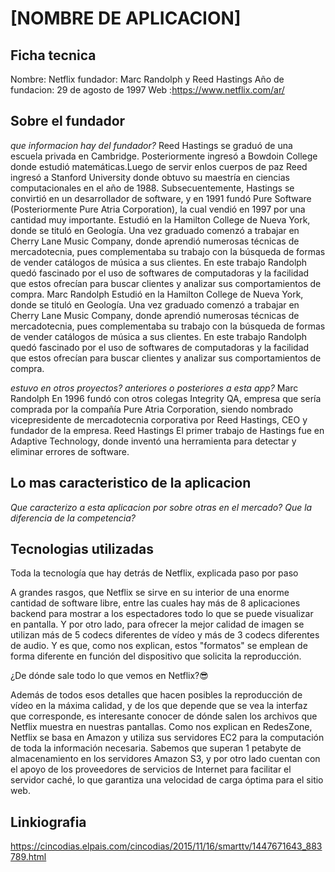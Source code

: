 # [NOMBRE DE APLICACION]
## Ficha tecnica

Nombre: Netflix
fundador: Marc Randolph y Reed Hastings
Año de fundacion: 29 de agosto de 1997 
 Web :https://www.netflix.com/ar/

## Sobre el fundador

*que informacion hay del fundador?*
Reed Hastings se graduó de una escuela privada en Cambridge. Posteriormente ingresó a Bowdoin College donde estudió matemáticas.Luego de servir enlos cuerpos de paz  Reed ingresó a Stanford University donde obtuvo su maestría en ciencias computacionales en el año de 1988. Subsecuentemente, Hastings se convirtió en un desarrollador de software, y en 1991 fundó Pure Software (Posteriormente Pure Atria Corporation), la cual vendió en 1997 por una cantidad muy importante.
Estudió en la Hamilton College de Nueva York, donde se tituló en Geología. Una vez graduado comenzó a trabajar en Cherry Lane Music Company, donde aprendió numerosas técnicas de mercadotecnia, pues complementaba su trabajo con la búsqueda de formas de vender catálogos de música a sus clientes. En este trabajo Randolph quedó fascinado por el uso de softwares de computadoras y la facilidad que estos ofrecían para buscar clientes y analizar sus comportamientos de compra.
Marc Randolph Estudió en la Hamilton College de Nueva York, donde se tituló en Geología. Una vez graduado comenzó a trabajar en Cherry Lane Music Company, donde aprendió numerosas técnicas de mercadotecnia, pues complementaba su trabajo con la búsqueda de formas de vender catálogos de música a sus clientes. En este trabajo Randolph quedó fascinado por el uso de softwares de computadoras y la facilidad que estos ofrecían para buscar clientes y analizar sus comportamientos de compra.

*estuvo en otros proyectos? anteriores o posteriores a esta app?*
Marc Randolph En 1996 fundó con otros colegas Integrity QA, empresa que sería comprada por la compañía Pure Atria Corporation, siendo nombrado vicepresidente de mercadotecnia corporativa por Reed Hastings, CEO y fundador de la empresa.
Reed Hastings El primer trabajo de Hastings fue en Adaptive Technology, donde inventó una herramienta para detectar y eliminar errores de software. 
## Lo mas caracteristico de la aplicacion

*Que caracterizo a esta aplicacion por sobre otras en el mercado?*
*Que la diferencia de la competencia?*

## Tecnologias utilizadas

Toda la tecnología que hay detrás de Netflix, explicada paso por paso

A grandes rasgos, que Netflix se sirve en su interior de una enorme cantidad de software libre, entre las cuales hay más de 8 aplicaciones backend para mostrar a los espectadores todo lo que se puede visualizar en pantalla. Y por otro lado, para ofrecer la mejor calidad de imagen se utilizan más de 5 codecs diferentes de vídeo y más de 3 codecs diferentes de audio. Y es que, como nos explican, estos "formatos" se emplean de forma diferente en función del dispositivo que solicita la reproducción.

¿De dónde sale todo lo que vemos en Netflix?😎️

Además de todos esos detalles que hacen posibles la reproducción de vídeo en la máxima calidad, y de los que depende que se vea la interfaz que corresponde, es interesante conocer de dónde salen los archivos que Netflix muestra en nuestras pantallas. Como nos explican en RedesZone, Netflix se basa en Amazon y utiliza sus servidores EC2 para la computación de toda la información necesaria. Sabemos que superan 1 petabyte de almacenamiento en los servidores Amazon S3, y por otro lado cuentan con el apoyo de los proveedores de servicios de Internet para facilitar el servidor caché, lo que garantiza una velocidad de carga óptima para el sitio web.

## Linkiografia

https://cincodias.elpais.com/cincodias/2015/11/16/smarttv/1447671643_883789.html
